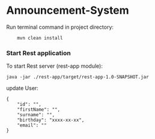 # Announcement-System
Run terminal command in project directory:

        mvn clean install

### Start Rest application
To start Rest server (rest-app module):
```
java -jar ./rest-app/target/rest-app-1.0-SNAPSHOT.jar
```


update User:

    {
        "id": "",
        "firstName": "",
        "surname": "",
        "birthday": "xxxx-xx-xx",
        "email": ""
    }
